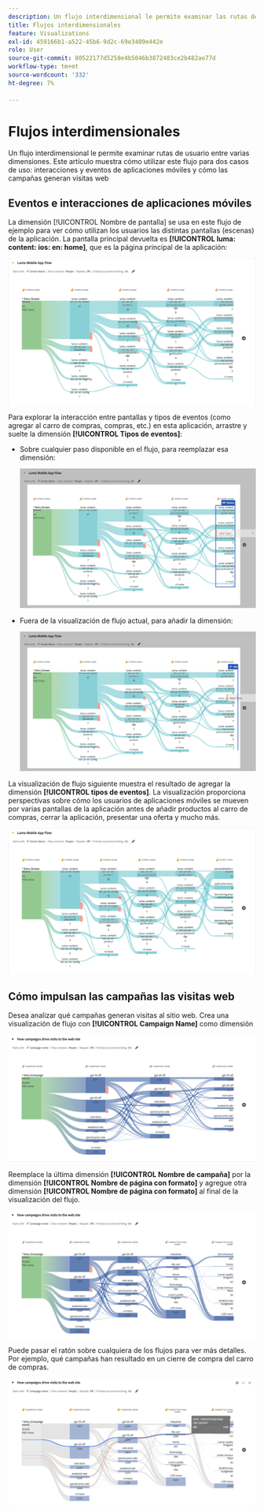 ```yaml
---
description: Un flujo interdimensional le permite examinar las rutas del usuario entre diversas dimensiones.
title: Flujos interdimensionales
feature: Visualizations
exl-id: 459166b1-a522-45b6-9d2c-69e3409e442e
role: User
source-git-commit: 80522177d5258e4b5046b3872483ce2b482ae77d
workflow-type: tm+mt
source-wordcount: '332'
ht-degree: 7%

---
```


# Flujos interdimensionales

Un flujo interdimensional le permite examinar rutas de usuario entre varias dimensiones. Este artículo muestra cómo utilizar este flujo para dos casos de uso: interacciones y eventos de aplicaciones móviles y cómo las campañas generan visitas web

<!--
A dimension label at the top of each Flow column makes using multiple dimensions in a flow visualization more intuitive:

![An intero-dimensional flow highlighting multiple dimensions including Product, Page, OS version, and Time Spent.](assets/flow.png)
-->

## Eventos e interacciones de aplicaciones móviles

La dimensión [!UICONTROL Nombre de pantalla] se usa en este flujo de ejemplo para ver cómo utilizan los usuarios las distintas pantallas (escenas) de la aplicación. La pantalla principal devuelta es **[!UICONTROL luma: content: ios: en: home]**, que es la página principal de la aplicación:

![Flujo que muestra el elemento agregado.](assets/flowapp.png)

Para explorar la interacción entre pantallas y tipos de eventos (como agregar al carro de compras, compras, etc.) en esta aplicación, arrastre y suelte la dimensión **[!UICONTROL Tipos de eventos]**:

* Sobre cualquier paso disponible en el flujo, para reemplazar esa dimensión:

  ![Flujo que muestra la dimensión Página arrastrada a varias áreas.](assets/flowapp-replace.png)

* Fuera de la visualización de flujo actual, para añadir la dimensión:

  ![Flujo que muestra la dimensión Página arrastrada al espacio en blanco al final.](assets/flowapp-add.png)

La visualización de flujo siguiente muestra el resultado de agregar la dimensión **[!UICONTROL tipos de eventos]**. La visualización proporciona perspectivas sobre cómo los usuarios de aplicaciones móviles se mueven por varias pantallas de la aplicación antes de añadir productos al carro de compras, cerrar la aplicación, presentar una oferta y mucho más.

![Un valor fLow que muestra los resultados de la dimensión Página en la parte superior de la lista.](assets/flowapp-result.png)

## Cómo impulsan las campañas las visitas web

Desea analizar qué campañas generan visitas al sitio web. Crea una visualización de flujo con **[!UICONTROL Campaign Name]** como dimensión

![Dimensión de nombre de campaña web de flujo](assets/flowweb.png)

Reemplace la última dimensión **[!UICONTROL Nombre de campaña]** por la dimensión **[!UICONTROL Nombre de página con formato]** y agregue otra dimensión **[!UICONTROL Nombre de página con formato]** al final de la visualización del flujo.

![Nombre de campaña web de flujo y dimensión de página web](assets/flowweb-replace.png)

Puede pasar el ratón sobre cualquiera de los flujos para ver más detalles. Por ejemplo, qué campañas han resultado en un cierre de compra del carro de compras.

![Desplazamiento de nombre de campaña web de flujo y dimensión de página web](assets/flowweb-hover.png)
